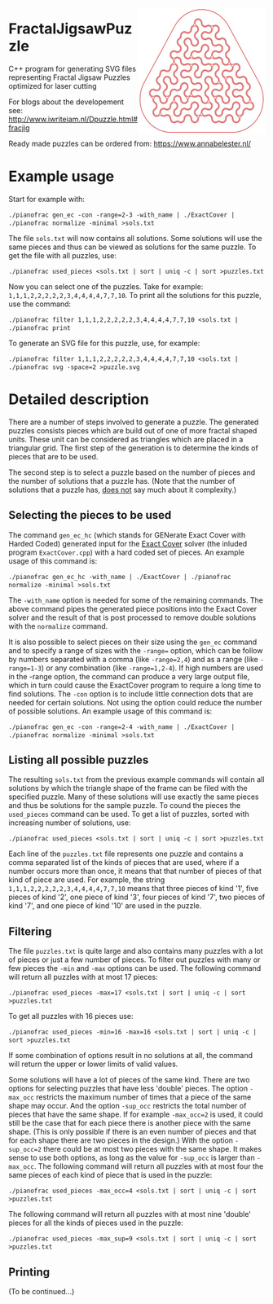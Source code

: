 <p align="center"><img align="right" src="puzzle.jpg" height="250" width="250"><p>

# FractalJigsawPuzzle
C++ program for generating SVG files representing Fractal Jigsaw Puzzles optimized for laser cutting

For blogs about the developement see:
http://www.iwriteiam.nl/Dpuzzle.html#fracjig

Ready made puzzles can be ordered from:
https://www.annabelester.nl/

# Example usage

Start for example with:
```
./pianofrac gen_ec -con -range=2-3 -with_name | ./ExactCover | ./pianofrac normalize -minimal >sols.txt
```
The file `sols.txt` will now contains all solutions. Some solutions will use the same pieces and thus
can be viewed as solutions for the same puzzle. To get the file with all puzzles, use:
```
./pianofrac used_pieces <sols.txt | sort | uniq -c | sort >puzzles.txt
```
Now you can select one of the puzzles. Take for example: `1,1,1,2,2,2,2,2,3,4,4,4,4,7,7,10`.
To print all the solutions for this puzzle, use the command:
```
./pianofrac filter 1,1,1,2,2,2,2,2,3,4,4,4,4,7,7,10 <sols.txt | ./pianofrac print
```
To generate an SVG file for this puzzle, use, for example:
```
./pianofrac filter 1,1,1,2,2,2,2,2,3,4,4,4,4,7,7,10 <sols.txt | ./pianofrac svg -space=2 >puzzle.svg
```

# Detailed description

There are a number of steps involved to generate a puzzle. The generated puzzles consists pieces which
are build out of one of more fractal shaped units. These unit can be considered as triangles which are
placed in a triangular grid. The first step of the generation is to determine the kinds of pieces that
are to be used.

The second step is to select a puzzle based on the number of pieces and the number of solutions
that a puzzle has. (Note that the number of solutions that a puzzle has, [does not](https://www.iwriteiam.nl/D1907.html#3)
say much about it complexity.)

## Selecting the pieces to be used

The command `gen_ec_hc` (which stands for GENerate Exact Cover with Harded Coded) generated input for
the [Exact Cover](https://en.wikipedia.org/wiki/Exact_cover) solver (the inluded program `ExactCover.cpp`)
with a hard coded set of pieces. An example usage of this command is:
```
./pianofrac gen_ec_hc -with_name | ./ExactCover | ./pianofrac normalize -minimal >sols.txt
```
The `-with_name` option is needed for some of the remaining commands. The above command pipes the
generated piece positions into the Exact Cover solver and the result of that is post processed to
remove double solutions with the `normalize` command.

It is also possible to select pieces on their size using the `gen_ec` command and to specify a
range of sizes with the `-range=` option, which can be follow by numbers separated with a comma
(like `-range=2,4`) and as a range (like `-range=1-3`) or any combination (like `-range=1,2-4`).
If high numbers are used in the -range option, the command can produce a very large output file,
which in turn could cause the ExactCover program to require a long time to find solutions.
The `-con` option is to include little connection dots that are needed for certain solutions.
Not using the option could reduce the number of possible solutions. An example usage of this
command is:
```
./pianofrac gen_ec -con -range=2-4 -with_name | ./ExactCover | ./pianofrac normalize -minimal >sols.txt
```

## Listing all possible puzzles

The resulting `sols.txt` from the previous example commands will contain all solutions by which
the triangle shape of the frame can be filed with the specified puzzle. Many of these solutions
will use exactly the same pieces and thus be solutions for the sample puzzle. To cound the pieces
the `used_pieces` command can be used. To get a list of puzzles, sorted with increasing number of
solutions, use:
```
./pianofrac used_pieces <sols.txt | sort | uniq -c | sort >puzzles.txt
```
Each line of the `puzzles.txt` file represents one puzzle and contains a comma separated list of
the kinds of pieces that are used, where if a number occurs more than once, it means that that
number of pieces of that kind of piece are used. For example, the string `1,1,1,2,2,2,2,2,3,4,4,4,4,7,7,10`
means that three pieces of kind '1', five pieces of kind '2', one piece of kind '3', four pieces
of kind '7', two pieces of kind '7', and one piece of kind '10' are used in the puzzle.

## Filtering

The file `puzzles.txt` is quite large and also contains many puzzles with a lot of pieces or just
a few number of pieces. To filter out puzzles with many or few pieces the `-min` and `-max` options
can be used. The following command will return all puzzles with at most 17 pieces:
```
./pianofrac used_pieces -max=17 <sols.txt | sort | uniq -c | sort >puzzles.txt
```
To get all puzzles with 16 pieces use:
```
./pianofrac used_pieces -min=16 -max=16 <sols.txt | sort | uniq -c | sort >puzzles.txt
```
If some combination of options result in no solutions at all, the command will return the
upper or lower limits of valid values.

Some solutions will have a lot of pieces of the same kind. There are two options for
selecting puzzles that have less 'double' pieces. The option `-max_occ` restricts the
maximum number of times that a piece of the same shape may occur. And the option `-sup_occ`
restricts the total number of pieces that have the same shape. If for example `-max_occ=2`
is used, it could still be the case that for each piece there is another piece with the same
shape. (This is only possible if there is an even number of pieces and that for each shape
there are two pieces in the design.) With the option `-sup_occ=2` there could be at most
two pieces with the same shape. It makes sense to use both options, as long as the value
for `-sup_occ` is larger than `-max_occ`. The following command will return all puzzles
with at most four the same pieces of each kind of piece that is used in the puzzle:
```
./pianofrac used_pieces -max_occ=4 <sols.txt | sort | uniq -c | sort >puzzles.txt
```
The following command will return all puzzles with at most nine 'double' pieces for all
the kinds of pieces used in the puzzle:
```
./pianofrac used_pieces -max_sup=9 <sols.txt | sort | uniq -c | sort >puzzles.txt
```

## Printing

(To be continued...)
